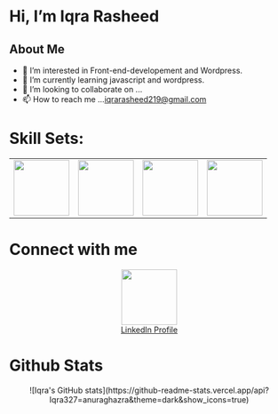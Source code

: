  # Hi, I’m Iqra Rasheed
## About Me
- 👀 I’m interested in Front-end-developement and Wordpress.
- 🌱 I’m currently learning javascript and wordpress.
- 💞️ I’m looking to collaborate on ...
- 📫 How to reach me ...<a href="iqrarasheed219@gmail.com">iqrarasheed219@gmail.com</a>

# Skill Sets:

<table>
  <tr>
    <td>
      <img src="https://www.vectorlogo.zone/logos/w3_html5/w3_html5-ar21.svg" width="100px" height="100px" />
    </td>
    <td>
      <img src ="https://www.vectorlogo.zone/logos/w3_css/w3_css-ar21.svg" width ="100px" height="100px" />
    </td>
   <td>
    <img src="https://www.vectorlogo.zone/logos/javascript/javascript-ar21.svg" width ="100px" height="100px" />
   </td>
   <td>
    <img src="https://www.vectorlogo.zone/logos/canva/canva-ar21.svg" width ="100px" height="100px" />
   </td>
  </tr>
</table>

# Connect with me

<div align="center">
  <a href="https://www.linkedin.com/in/iqra-rasheed-84723a255/" target="blank"><img src="https://encrypted-tbn0.gstatic.com/images?q=tbn:ANd9GcS2Wb7G67EcR44qT3KQLlLzI1Fna_L2lPXfTI1sx8_z2w&s" width="100px" height="100px" align="center"/><br>LinkedIn Profile</a>
</div>

# Github Stats
<div align="center">
  ![Iqra's GitHub stats](https://github-readme-stats.vercel.app/api?Iqra327=anuraghazra&theme=dark&show_icons=true)
</div>

<!---
- 😄 Pronouns: ...
- ⚡ Fun fact: ...


Iqra327/Iqra327 is a ✨ special ✨ repository because its `README.md` (this file) appears on your GitHub profile.
You can click the Preview link to take a look at your changes.
--->
